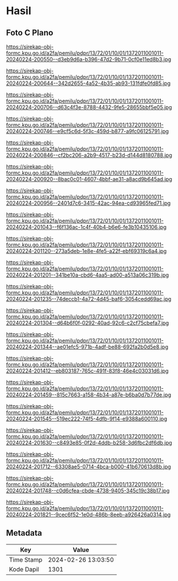# Hasil

## Foto C Plano

https://sirekap-obj-formc.kpu.go.id/a2fa/pemilu/pdpr/13/72/01/10/01/1372011001011-20240224-200550--d3eb9d6a-b396-47d2-9b71-0cf0e11ed8b3.jpg

https://sirekap-obj-formc.kpu.go.id/a2fa/pemilu/pdpr/13/72/01/10/01/1372011001011-20240224-200644--342d2655-4a52-4b35-ab93-131fdfe0fd85.jpg

https://sirekap-obj-formc.kpu.go.id/a2fa/pemilu/pdpr/13/72/01/10/01/1372011001011-20240224-200706--d63c4f3e-8788-4432-9fe5-28655bbf5e05.jpg

https://sirekap-obj-formc.kpu.go.id/a2fa/pemilu/pdpr/13/72/01/10/01/1372011001011-20240224-200746--e9cf5c6d-5f3c-459d-b877-a9fc06125791.jpg

https://sirekap-obj-formc.kpu.go.id/a2fa/pemilu/pdpr/13/72/01/10/01/1372011001011-20240224-200846--cf2bc206-a2b9-4517-b23d-d144d8180788.jpg

https://sirekap-obj-formc.kpu.go.id/a2fa/pemilu/pdpr/13/72/01/10/01/1372011001011-20240224-200920--8bac0c01-4607-4bbf-ae31-a8acd9b645ad.jpg

https://sirekap-obj-formc.kpu.go.id/a2fa/pemilu/pdpr/13/72/01/10/01/1372011001011-20240224-200956--2401d7c6-3415-42ac-94ea-cd93965fed71.jpg

https://sirekap-obj-formc.kpu.go.id/a2fa/pemilu/pdpr/13/72/01/10/01/1372011001011-20240224-201043--f6f136ac-1c4f-40b4-b6e6-fe3b10435106.jpg

https://sirekap-obj-formc.kpu.go.id/a2fa/pemilu/pdpr/13/72/01/10/01/1372011001011-20240224-201120--273a5deb-1e8e-4fe5-a22f-ebf69319c6a4.jpg

https://sirekap-obj-formc.kpu.go.id/a2fa/pemilu/pdpr/13/72/01/10/01/1372011001011-20240224-201201--341be10a-cbd6-4aa5-ad00-a513a06c319b.jpg

https://sirekap-obj-formc.kpu.go.id/a2fa/pemilu/pdpr/13/72/01/10/01/1372011001011-20240224-201235--74deccb1-4a72-4d45-baf6-3054cedd69ac.jpg

https://sirekap-obj-formc.kpu.go.id/a2fa/pemilu/pdpr/13/72/01/10/01/1372011001011-20240224-201304--d64b6f0f-0292-40ad-92c6-c2cf75cbefa7.jpg

https://sirekap-obj-formc.kpu.go.id/a2fa/pemilu/pdpr/13/72/01/10/01/1372011001011-20240224-201344--ae01efc5-971b-4adf-be88-692fa2b0d5e8.jpg

https://sirekap-obj-formc.kpu.go.id/a2fa/pemilu/pdpr/13/72/01/10/01/1372011001011-20240224-201412--eb803187-765c-491f-83f8-46e4c03031d6.jpg

https://sirekap-obj-formc.kpu.go.id/a2fa/pemilu/pdpr/13/72/01/10/01/1372011001011-20240224-201459--815c7663-a158-4b34-a87e-b6ba0d7b77de.jpg

https://sirekap-obj-formc.kpu.go.id/a2fa/pemilu/pdpr/13/72/01/10/01/1372011001011-20240224-201545--519ec222-74f5-4dfb-9f14-e9388a600110.jpg

https://sirekap-obj-formc.kpu.go.id/a2fa/pemilu/pdpr/13/72/01/10/01/1372011001011-20240224-201630--c8493e85-0f2d-4ddb-b258-3d6fbc2df6db.jpg

https://sirekap-obj-formc.kpu.go.id/a2fa/pemilu/pdpr/13/72/01/10/01/1372011001011-20240224-201712--63308ae5-0714-4bca-b000-41b670613d8b.jpg

https://sirekap-obj-formc.kpu.go.id/a2fa/pemilu/pdpr/13/72/01/10/01/1372011001011-20240224-201748--c0d6cfea-cbde-4738-9405-345c19c38b17.jpg

https://sirekap-obj-formc.kpu.go.id/a2fa/pemilu/pdpr/13/72/01/10/01/1372011001011-20240224-201821--9cec6f52-1e0d-486b-8eeb-a926426a0314.jpg


## Metadata

| Key        | Value               |
| ---------- | ------------------- |
| Time Stamp | 2024-02-26 13:03:50 |
| Kode Dapil | 1301                |



